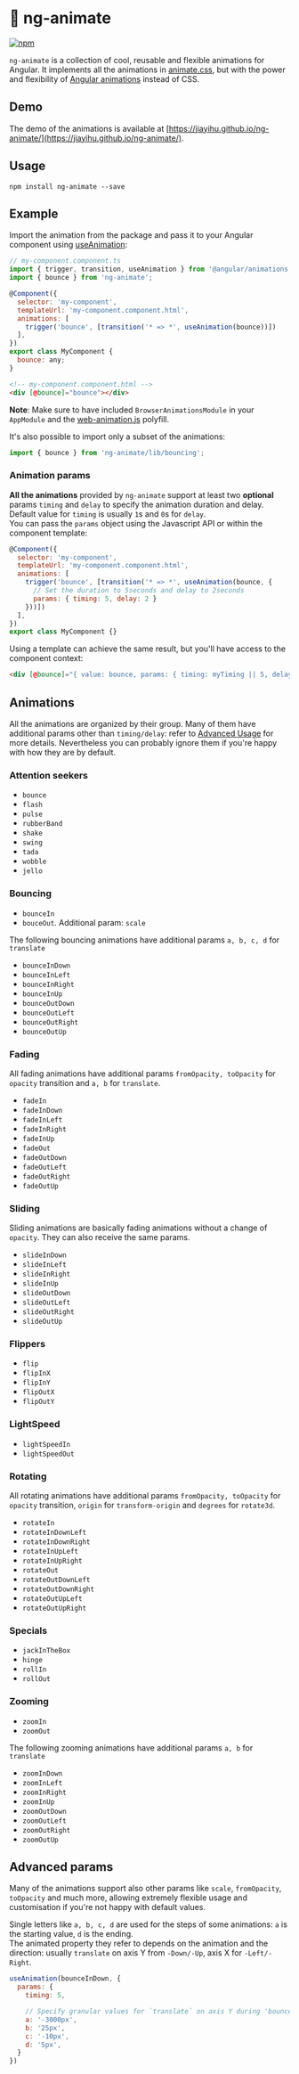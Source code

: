 # 🌙 ng-animate

[![npm](https://img.shields.io/npm/v/ng-animate.svg)](https://www.npmjs.com/package/ng-animate)

`ng-animate` is a collection of cool, reusable and flexible animations for Angular. It implements all the animations in [animate.css](https://daneden.github.io/animate.css/), but with the power and flexibility of [Angular animations](https://angular.io/guide/animations) instead of CSS.

## Demo

The demo of the animations is available at [https://jiayihu.github.io/ng-animate/](https://jiayihu.github.io/ng-animate/).

## Usage

```
npm install ng-animate --save
```

## Example

Import the animation from the package and pass it to your Angular component using [useAnimation](https://angular.io/api/animations/useAnimation):

```javascript
// my-component.component.ts
import { trigger, transition, useAnimation } from '@angular/animations';
import { bounce } from 'ng-animate';

@Component({
  selector: 'my-component',
  templateUrl: 'my-component.component.html',
  animations: [
    trigger('bounce', [transition('* => *', useAnimation(bounce))])
  ],
})
export class MyComponent {
  bounce: any;
}
```

```html
<!-- my-component.component.html -->
<div [@bounce]="bounce"></div>
```

**Note**: Make sure to have included `BrowserAnimationsModule` in your `AppModule` and the [web-animation.js](https://github.com/web-animations/web-animations-js) polyfill.

It's also possible to import only a subset of the animations:

```javascript
import { bounce } from 'ng-animate/lib/bouncing';
```

### Animation params

**All the animations** provided by `ng-animate` support at least two **optional** params `timing` and `delay` to specify the animation duration and delay. Default value for `timing` is usually `1`s and `0`s for `delay`.  
You can pass the `params` object using the Javascript API or within the component template:

```javascript
@Component({
  selector: 'my-component',
  templateUrl: 'my-component.component.html',
  animations: [
    trigger('bounce', [transition('* => *', useAnimation(bounce, {
      // Set the duration to 5seconds and delay to 2seconds
      params: { timing: 5, delay: 2 }
    }))])
  ],
})
export class MyComponent {}
```

Using a template can achieve the same result, but you'll have access to the component context:

```html
<div [@bounce]="{ value: bounce, params: { timing: myTiming || 5, delay: myDelay || 2 } }"></div>
```

## Animations

All the animations are organized by their group. Many of them have additional params other than `timing/delay`: refer to [Advanced Usage](#advanced-params) for more details. Nevertheless you can probably ignore them if you're happy with how they are by default.

### Attention seekers

- `bounce`
- `flash`
- `pulse`
- `rubberBand`
- `shake`
- `swing`
- `tada`
- `wobble`
- `jello`

### Bouncing

- `bounceIn`
- `bouceOut`. Additional param: `scale`

The following bouncing animations have additional params `a, b, c, d` for `translate`

- `bounceInDown`
- `bounceInLeft`
- `bounceInRight`
- `bounceInUp`
- `bounceOutDown`
- `bounceOutLeft`
- `bounceOutRight`
- `bounceOutUp`

### Fading

All fading animations have additional params `fromOpacity, toOpacity` for `opacity` transition and `a, b` for `translate`.

- `fadeIn`
- `fadeInDown`
- `fadeInLeft`
- `fadeInRight`
- `fadeInUp`
- `fadeOut`
- `fadeOutDown`
- `fadeOutLeft`
- `fadeOutRight`
- `fadeOutUp`

### Sliding

Sliding animations are basically fading animations without a change of `opacity`. They can also receive the same params.

- `slideInDown`
- `slideInLeft`
- `slideInRight`
- `slideInUp`
- `slideOutDown`
- `slideOutLeft`
- `slideOutRight`
- `slideOutUp`

### Flippers

- `flip`
- `flipInX`
- `flipInY`
- `flipOutX`
- `flipOutY`

### LightSpeed

- `lightSpeedIn`
- `lightSpeedOut`

### Rotating

All rotating animations have additional params `fromOpacity, toOpacity` for `opacity` transition, `origin` for `transform-origin` and `degrees` for `rotate3d`.

- `rotateIn`
- `rotateInDownLeft`
- `rotateInDownRight`
- `rotateInUpLeft`
- `rotateInUpRight`
- `rotateOut`
- `rotateOutDownLeft`
- `rotateOutDownRight`
- `rotateOutUpLeft`
- `rotateOutUpRight`

### Specials

- `jackInTheBox`
- `hinge`
- `rollIn`
- `rollOut`

### Zooming

- `zoomIn`
- `zoomOut`

The following zooming animations have additional params `a, b` for `translate`

- `zoomInDown`
- `zoomInLeft`
- `zoomInRight`
- `zoomInUp`
- `zoomOutDown`
- `zoomOutLeft`
- `zoomOutRight`
- `zoomOutUp`

## Advanced params

Many of the animations support also other params like `scale`, `fromOpacity`, `toOpacity` and much more, allowing extremely flexible usage and customisation if you're not happy with default values. 

Single letters like `a, b, c, d` are used for the steps of some animations: `a` is the starting value, `d` is the ending.  
The animated property they refer to depends on the animation and the direction: usually `translate` on axis Y from `-Down/-Up`, axis X for `-Left/-Right`.

```javascript
useAnimation(bounceInDown, {
  params: {
    timing: 5,

    // Specify granular values for `translate` on axis Y during 'bounceInDown' 
    a: '-3000px',
    b: '25px',
    c: '-10px',
    d: '5px',
  }
})
```

